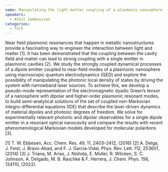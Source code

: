 ```yaml
---
name: Manipulating the light-matter coupling of a plasmonic nanosphere and a dipole emitter with laser fields
speakers:
  - Athul Sambasivan
categories:
  - Talk
---
```

Near field plasmonic resonances that happen in metallic nanostructures provide a fascinating
way to engineer the interaction between light and matter [1]. It has been demonstrated that
the coupling between the cavity field and matter can lead to strong coupling with a single
emitter in plasmonic cavities [2]. We study the strongly coupled dynamical processes of a
dipole emitter coupled to near-field modes of a plasmonic nanosphere using macroscopic
quantum electrodynamics (QED) and explore the possibility of manipulating the photonic
local density of states by driving the system with narrowband laser sources. To achieve this,
we develop a pseudo-mode representation of the electromagnetic dyadic Green’s tensor of a
nanosphere with dipolar and higher-order plasmonic resonant modes, to build semi-analytical
solutions of the set of coupled non-Markovian integro-differential equations (IDE) that
describe the laser-driven dynamics of material dipoles and photonic degrees of freedom. We
solve for experimentally relevant photonic and dipolar observables for a single dipole emitter
in a resonant optical nanocavity and compare the results with recent phenomenological
Markovian models developed for molecular polaritons [3].

[1] T. W. Ebbesen, Acc. Chem. Res. 49, 11, 2403–2412, (2016)
[2] A. Delga, J. Feist, J. Bravo-Abad, and F. J. Garcia-Vidal, Phys. Rev. Lett. 112, 253601,
(2014)
[3] J. Triana, M. Arias, J. Nishida, E. Muller, R. Wilcken, S. C. Johnson, A. Delgado, M. B.
Raschke & F. Herrera, J. Chem. Phys. 156, 124110, (2022).
